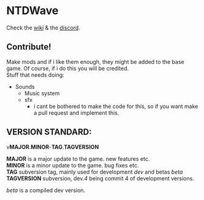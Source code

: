 # NTDWave

Check the [wiki](https://github.com/NotToxicDev/NTDWave/wiki) & the [discord](https://discord.gg/XUUapfstb2).

## Contribute!

Make mods and if i like them enough, they might be added to the base game. Of course, if i do this you will be credited.<br>
Stuff that needs doing:
- Sounds
  - Music system
  - sfx
    - i cant be bothered to make the code for this, so if you want make a pull request and implement this.

## VERSION STANDARD:

v**MAJOR**.**MINOR**-**TAG**.**TAGVERSION**

**MAJOR** is a major update to the game. new features etc.<br>
**MINOR** is a minor update to the game. bug fixes etc.<br>
**TAG** subversion tag, mainly used for development _dev_ and betas _beta_<br>
**TAGVERSION** subversion, dev._4_ being commit 4 of development versions.<br>

_beta_ is a compiled dev version.
